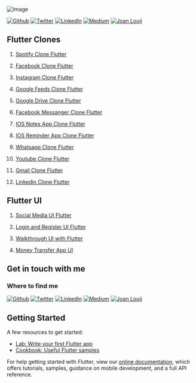 ![Image](https://www.thurrott.com/wp-content/uploads/sites/2/2019/05/flutter-mobile-web-desktop.jpg)

<p><a href="https://github.com/sjlouji" target="_blank"><img alt="Github" src="https://img.shields.io/badge/GitHub-%2312100E.svg?&style=for-the-badge&logo=Github&logoColor=white" /></a> <a href="https://twitter.com/Joanlouji" target="_blank"><img alt="Twitter" src="https://img.shields.io/badge/twitter-%231DA1F2.svg?&style=for-the-badge&logo=twitter&logoColor=white" /></a> <a href="https://www.linkedin.com/in/sjlouji" target="_blank"><img alt="LinkedIn" src="https://img.shields.io/badge/linkedin-%230077B5.svg?&style=for-the-badge&logo=linkedin&logoColor=white" /></a> <a href="https://medium.com/@sjlouji10" target="_blank"><img alt="Medium" src="https://img.shields.io/badge/medium-%2312100E.svg?&style=for-the-badge&logo=medium&logoColor=white" /></a>
   <a href="https://joanlouji.web.app/" target="_blank"><img alt="Joan Louji" src="https://img.shields.io/badge/JL-Joan%20Louji-yellowgreen?style=for-the-badge&" /></a>
</p>


## Flutter Clones

1.  [Spotify Clone Flutter](https://github.com/sjlouji/SpotifyClone-Flutter)

2.  [Facebook Clone Flutter](https://github.com/sjlouji/FacebookClone-Flutter)

3.  [Instagram Clone Flutter](https://github.com/sjlouji/InstagramClone-Flutter)

4.  [Google Feeds Clone Flutter](https://github.com/sjlouji/GoogleFeedClone_Flutter)

5.  [Google Drive Clone Flutter](https://github.com/sjlouji/GoogleDriveClone-Flutter)

6.  [Facebook Messanger Clone Flutter](https://github.com/sjlouji/FacebookmessagerClone-Flutter)

7.  [IOS Notes App Clone Flutter](https://github.com/sjlouji/IOSNotesAppClone-Flutter)

8.  [IOS Reminder App Clone Flutter](https://github.com/sjlouji/IOSReminderClone-Flutter)

9.  [Whatsapp Clone Flutter](https://github.com/sjlouji/WhatsappClone-Flutter)

10.  [Youtube Clone Flutter](https://github.com/sjlouji/YoutubeClone-Flutter)

11.  [Gmail Clone Flutter](https://github.com/sjlouji/GmailClone-Flutter)

12.  [Linkedin Clone Flutter](https://github.com/sjlouji/LinkedinClone-Flutter)


## Flutter UI

1. [Social Media UI Flutter](https://github.com/sjlouji/SocialMedia-Flutter)

2. [Login and Register UI Flutter](https://github.com/sjlouji/LoginAndRegister-Flutter)

3. [Walkthrough UI with Flutter](https://github.com/sjlouji/Walkthrough-Flutter)

4. [Money Transfer App UI](https://github.com/sjlouji/MoneyTransferApp-Flutter/)

## Get in touch with me

<h3>Where to find me</h3>
<p><a href="https://github.com/sjlouji" target="_blank"><img alt="Github" src="https://img.shields.io/badge/GitHub-%2312100E.svg?&style=for-the-badge&logo=Github&logoColor=white" /></a> <a href="https://twitter.com/Joanlouji" target="_blank"><img alt="Twitter" src="https://img.shields.io/badge/twitter-%231DA1F2.svg?&style=for-the-badge&logo=twitter&logoColor=white" /></a> <a href="https://www.linkedin.com/in/sjlouji" target="_blank"><img alt="LinkedIn" src="https://img.shields.io/badge/linkedin-%230077B5.svg?&style=for-the-badge&logo=linkedin&logoColor=white" /></a> <a href="https://medium.com/@sjlouji10" target="_blank"><img alt="Medium" src="https://img.shields.io/badge/medium-%2312100E.svg?&style=for-the-badge&logo=medium&logoColor=white" /></a>
   <a href="https://joanlouji.web.app/" target="_blank"><img alt="Joan Louji" src="https://img.shields.io/badge/JL-Joan%20Louji-yellowgreen?style=for-the-badge&" /></a>
</p>

## Getting Started

A few resources to get started:

- [Lab: Write your first Flutter app](https://flutter.dev/docs/get-started/codelab)
- [Cookbook: Useful Flutter samples](https://flutter.dev/docs/cookbook)

For help getting started with Flutter, view our
[online documentation](https://flutter.dev/docs), which offers tutorials,
samples, guidance on mobile development, and a full API reference.
